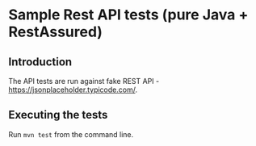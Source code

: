 # Sample Rest API tests (pure Java + RestAssured)

## Introduction
The API tests are run against fake REST API - https://jsonplaceholder.typicode.com/.

## Executing the tests
Run `mvn test` from the command line.